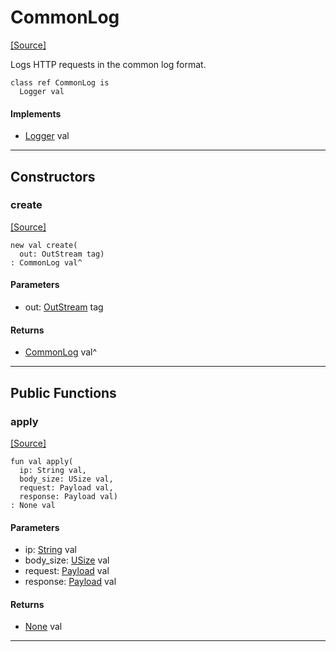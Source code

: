 # CommonLog
<span class="source-link">[[Source]](src/http/common_log.md#L3)</span>

Logs HTTP requests in the common log format.


```pony
class ref CommonLog is
  Logger val
```

#### Implements

* [Logger](http-Logger.md) val

---

## Constructors

### create
<span class="source-link">[[Source]](src/http/common_log.md#L9)</span>


```pony
new val create(
  out: OutStream tag)
: CommonLog val^
```
#### Parameters

*   out: [OutStream](builtin-OutStream.md) tag

#### Returns

* [CommonLog](http-CommonLog.md) val^

---

## Public Functions

### apply
<span class="source-link">[[Source]](src/http/common_log.md#L12)</span>


```pony
fun val apply(
  ip: String val,
  body_size: USize val,
  request: Payload val,
  response: Payload val)
: None val
```
#### Parameters

*   ip: [String](builtin-String.md) val
*   body_size: [USize](builtin-USize.md) val
*   request: [Payload](http-Payload.md) val
*   response: [Payload](http-Payload.md) val

#### Returns

* [None](builtin-None.md) val

---

